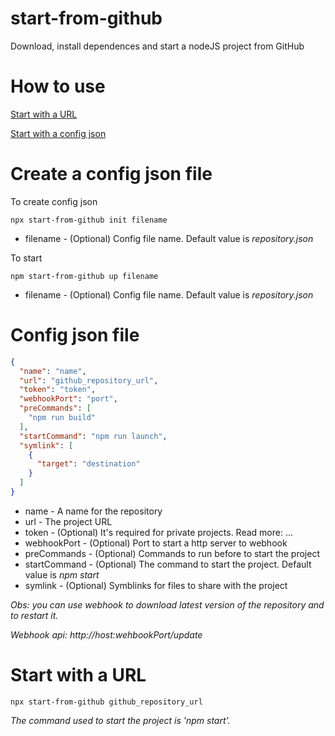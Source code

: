 # start-from-github
Download, install dependences and start a nodeJS project from GitHub

# How to use
[Start with a URL](#start-with-a-url)

[Start with a config json](#create-a-config-json-file)

# Create a config json file

To create config json
```batch
npx start-from-github init filename
```

- filename - (Optional) Config file name. Default value is *repository.json*

To start
```
npm start-from-github up filename
```

- filename - (Optional) Config file name. Default value is *repository.json*

# Config json file

```json
{
  "name": "name",
  "url": "github_repository_url",
  "token": "token",
  "webhookPort": "port",
  "preCommands": [
    "npm run build"
  ],
  "startCommand": "npm run launch",
  "symlink": [
    {
      "target": "destination"
    }
  ]
}
```
- name - A name for the repository
- url - The project URL
- token - (Optional) It's required for private projects. Read more: ...
- webhookPort - (Optional) Port to start a http server to webhook
- preCommands - (Optional) Commands to run before to start the project
- startCommand - (Optional) The command to start the project. Default value is *npm start*
- symlink - (Optional) Symblinks for files to share with the project

*Obs: you can use webhook to download latest version of the repository and to restart it.*

*Webhook api: http://host:wehbookPort/update*

# Start with a URL

```batch
npx start-from-github github_repository_url
```

*The command used to start the project is 'npm start'.*